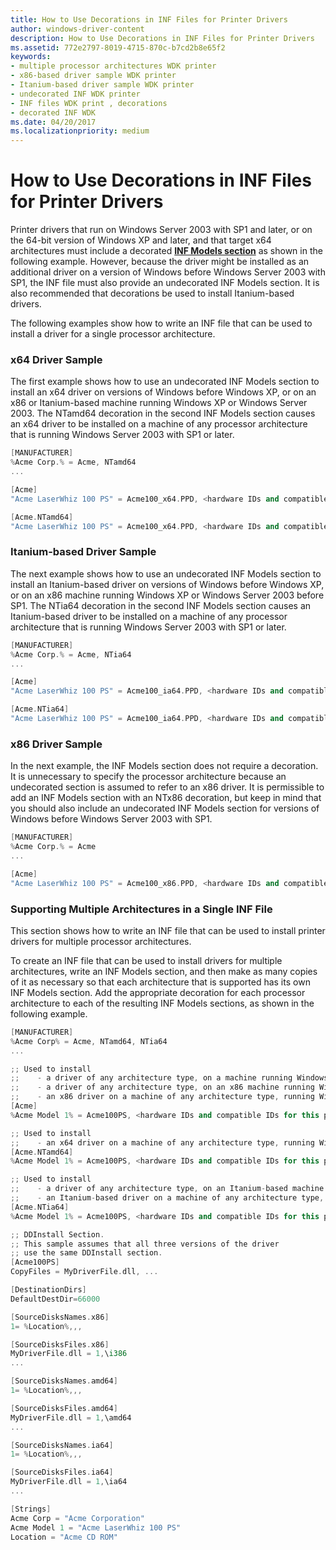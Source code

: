 ```yaml
---
title: How to Use Decorations in INF Files for Printer Drivers
author: windows-driver-content
description: How to Use Decorations in INF Files for Printer Drivers
ms.assetid: 772e2797-8019-4715-870c-b7cd2b8e65f2
keywords:
- multiple processor architectures WDK printer
- x86-based driver sample WDK printer
- Itanium-based driver sample WDK printer
- undecorated INF WDK printer
- INF files WDK print , decorations
- decorated INF WDK
ms.date: 04/20/2017
ms.localizationpriority: medium
---
```


# How to Use Decorations in INF Files for Printer Drivers


Printer drivers that run on Windows Server 2003 with SP1 and later, or on the 64-bit version of Windows XP and later, and that target x64 architectures must include a decorated [**INF Models section**](https://msdn.microsoft.com/library/windows/hardware/ff547456) as shown in the following example. However, because the driver might be installed as an additional driver on a version of Windows before Windows Server 2003 with SP1, the INF file must also provide an undecorated INF Models section. It is also recommended that decorations be used to install Itanium-based drivers.

The following examples show how to write an INF file that can be used to install a driver for a single processor architecture.

### x64 Driver Sample

The first example shows how to use an undecorated INF Models section to install an x64 driver on versions of Windows before Windows XP, or on an x86 or Itanium-based machine running Windows XP or Windows Server 2003. The NTamd64 decoration in the second INF Models section causes an x64 driver to be installed on a machine of any processor architecture that is running Windows Server 2003 with SP1 or later.

```cpp
[MANUFACTURER]
%Acme Corp.% = Acme, NTamd64
...

[Acme]
"Acme LaserWhiz 100 PS" = Acme100_x64.PPD, <hardware IDs and compatible IDs for this printer>

[Acme.NTamd64]
"Acme LaserWhiz 100 PS" = Acme100_x64.PPD, <hardware IDs and compatible IDs for this printer>
```

### Itanium-based Driver Sample

The next example shows how to use an undecorated INF Models section to install an Itanium-based driver on versions of Windows before Windows XP, or on an x86 machine running Windows XP or Windows Server 2003 before SP1. The NTia64 decoration in the second INF Models section causes an Itanium-based driver to be installed on a machine of any processor architecture that is running Windows Server 2003 with SP1 or later.

```cpp
[MANUFACTURER]
%Acme Corp.% = Acme, NTia64
...

[Acme]
"Acme LaserWhiz 100 PS" = Acme100_ia64.PPD, <hardware IDs and compatible IDs for this printer>

[Acme.NTia64]
"Acme LaserWhiz 100 PS" = Acme100_ia64.PPD, <hardware IDs and compatible IDs for this printer>
```

### x86 Driver Sample

In the next example, the INF Models section does not require a decoration. It is unnecessary to specify the processor architecture because an undecorated section is assumed to refer to an x86 driver. It is permissible to add an INF Models section with an NTx86 decoration, but keep in mind that you should also include an undecorated INF Models section for versions of Windows before Windows Server 2003 with SP1.

```cpp
[MANUFACTURER]
%Acme Corp.% = Acme
...

[Acme]
"Acme LaserWhiz 100 PS" = Acme100_x86.PPD, <hardware IDs and compatible IDs for this printer>
```

### Supporting Multiple Architectures in a Single INF File

This section shows how to write an INF file that can be used to install printer drivers for multiple processor architectures.

To create an INF file that can be used to install drivers for multiple architectures, write an INF Models section, and then make as many copies of it as necessary so that each architecture that is supported has its own INF Models section. Add the appropriate decoration for each processor architecture to each of the resulting INF Models sections, as shown in the following example.

```cpp
[MANUFACTURER]
%Acme Corp% = Acme, NTamd64, NTia64
...

;; Used to install
;;    - a driver of any architecture type, on a machine running Windows 2000
;;    - a driver of any architecture type, on an x86 machine running Windows XP or Windows Server 2003
;;    - an x86 driver on a machine of any architecture type, running Windows Server 2003 with SP1
[Acme]
%Acme Model 1% = Acme100PS, <hardware IDs and compatible IDs for this printer>

;; Used to install
;;    - an x64 driver on a machine of any architecture type, running Windows Server 2003 with SP1
[Acme.NTamd64]
%Acme Model 1% = Acme100PS, <hardware IDs and compatible IDs for this printer>

;; Used to install
;;    - a driver of any architecture type, on an Itanium-based machine running Windows XP or Windows Server 2003
;;    - an Itanium-based driver on a machine of any architecture type, running Windows Server 2003 with SP1
[Acme.NTia64]
%Acme Model 1% = Acme100PS, <hardware IDs and compatible IDs for this printer>

;; DDInstall Section. 
;; This sample assumes that all three versions of the driver 
;; use the same DDInstall section.
[Acme100PS]
CopyFiles = MyDriverFile.dll, ...

[DestinationDirs]
DefaultDestDir=66000

[SourceDisksNames.x86]
1= %Location%,,,

[SourceDisksFiles.x86]
MyDriverFile.dll = 1,\i386
...

[SourceDisksNames.amd64]
1= %Location%,,,

[SourceDisksFiles.amd64]
MyDriverFile.dll = 1,\amd64
...

[SourceDisksNames.ia64]
1= %Location%,,,

[SourceDisksFiles.ia64]
MyDriverFile.dll = 1,\ia64
...

[Strings]
Acme Corp = "Acme Corporation"
Acme Model 1 = "Acme LaserWhiz 100 PS"
Location = "Acme CD ROM"
```

 

 




